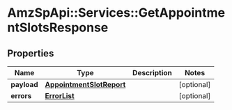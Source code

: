 # AmzSpApi::Services::GetAppointmentSlotsResponse

## Properties
Name | Type | Description | Notes
------------ | ------------- | ------------- | -------------
**payload** | [**AppointmentSlotReport**](AppointmentSlotReport.md) |  | [optional] 
**errors** | [**ErrorList**](ErrorList.md) |  | [optional] 

